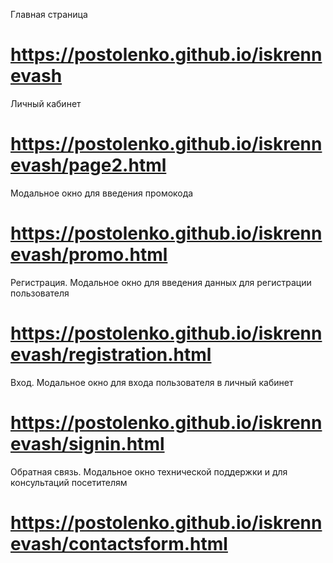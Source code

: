 Главная страница
# https://postolenko.github.io/iskrennevash


Личный кабинет
# https://postolenko.github.io/iskrennevash/page2.html

Модальное окно для введения промокода
# https://postolenko.github.io/iskrennevash/promo.html

Регистрация. Модальное окно для введения данных для регистрации пользователя
# https://postolenko.github.io/iskrennevash/registration.html

Вход. Модальное окно для входа пользователя в личный кабинет
# https://postolenko.github.io/iskrennevash/signin.html

Обратная связь. Модальное окно технической поддержки и для консультаций посетителям 
# https://postolenko.github.io/iskrennevash/contactsform.html